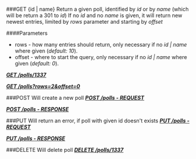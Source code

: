 ###GET {id | name}
Return a given poll, identified by _id_ or by _name_ (which will be return a 301 to _id_)
If no _id_ and no _name_ is given, it will return new newest entries, limited by _rows_ parameter and starting by _offset_

####Parameters
* rows - how many entries should return, only necessary if no _id | name_ where given (_default: 10_).
* offset - where to start the query, only necessary if no _id | name_ where given (_default: 0_).

_**[GET /polls/1337](https://github.com/newLoki/Pollex/blob/master/documentation/polls/get.1337)**_

_**[GET /polls?rows=2&offset=0](https://github.com/newLoki/Pollex/blob/master/documentation/polls/get.index)**_


###POST
Will create a new poll
_**[POST /polls - REQUEST](https://github.com/newLoki/Pollex/blob/master/documentation/polls/post.request)**_

_**[POST /polls - RESPONSE](https://github.com/newLoki/Pollex/blob/master/documentation/polls/post.response)**_

###PUT
Will return an error, if poll with given id doesn't exists
_**[PUT /polls - REQUEST](https://github.com/newLoki/Pollex/blob/master/documentation/polls/put.request)**_

_**[PUT /polls - RESPONSE](https://github.com/newLoki/Pollex/blob/master/documentation/polls/put.response)**_

###DELETE
Will delete poll
_**[DELETE /polls/1337](https://github.com/newLoki/Pollex/blob/master/documentation/polls/delete.1337.json)**_